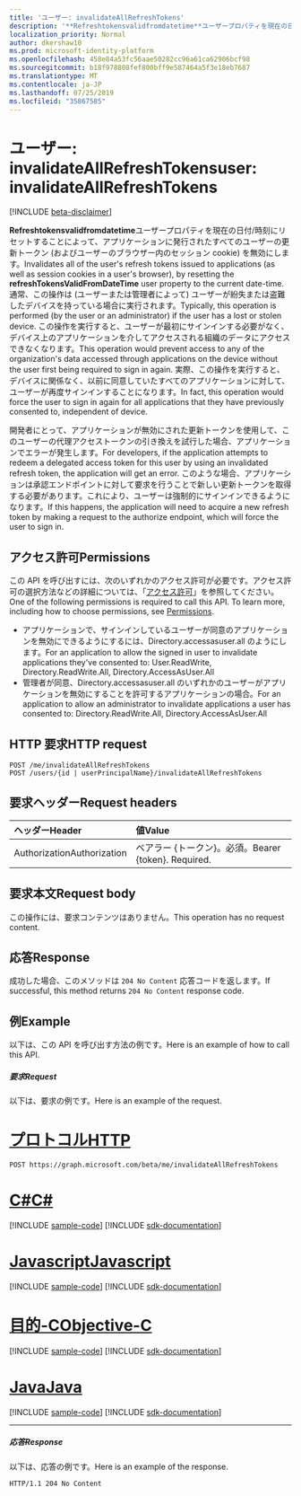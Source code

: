 ```yaml
---
title: 'ユーザー: invalidateAllRefreshTokens'
description: '**Refreshtokensvalidfromdatetime**ユーザープロパティを現在の日付/時刻にリセットすることによって、アプリケーションに発行されたすべてのユーザーの更新トークン (およびユーザーのブラウザー内のセッション cookie) を無効にします。 通常、この操作は (ユーザーまたは管理者によって) ユーザーが紛失または盗難したデバイスを持っている場合に実行されます。  この操作を実行すると、ユーザーが最初にサインインする必要がなく、デバイス上のアプリケーションを介してアクセスされる組織のデータにアクセスできなくなります。 実際、この操作を実行すると、デバイスに関係なく、以前に同意していたすべてのアプリケーションに対して、ユーザーが再度サインインすることになります。'
localization_priority: Normal
author: dkershaw10
ms.prod: microsoft-identity-platform
ms.openlocfilehash: 458e84a53fc56aae50282cc96a61ca62906bcf98
ms.sourcegitcommit: b18f978808fef800bff9e587464a5f3e18eb7687
ms.translationtype: MT
ms.contentlocale: ja-JP
ms.lasthandoff: 07/25/2019
ms.locfileid: "35867585"
---
```

# <a name="user-invalidateallrefreshtokens"></a><span data-ttu-id="2eaff-106">ユーザー: invalidateAllRefreshTokens</span><span class="sxs-lookup"><span data-stu-id="2eaff-106">user: invalidateAllRefreshTokens</span></span>

[!INCLUDE [beta-disclaimer](../../includes/beta-disclaimer.md)]

<span data-ttu-id="2eaff-107">**Refreshtokensvalidfromdatetime**ユーザープロパティを現在の日付/時刻にリセットすることによって、アプリケーションに発行されたすべてのユーザーの更新トークン (およびユーザーのブラウザー内のセッション cookie) を無効にします。</span><span class="sxs-lookup"><span data-stu-id="2eaff-107">Invalidates all of the user's refresh tokens issued to applications (as well as session cookies in a user's browser), by resetting the **refreshTokensValidFromDateTime** user property to the current date-time.</span></span> <span data-ttu-id="2eaff-108">通常、この操作は (ユーザーまたは管理者によって) ユーザーが紛失または盗難したデバイスを持っている場合に実行されます。</span><span class="sxs-lookup"><span data-stu-id="2eaff-108">Typically, this operation is performed (by the user or an administrator) if the user has a lost or stolen device.</span></span>  <span data-ttu-id="2eaff-109">この操作を実行すると、ユーザーが最初にサインインする必要がなく、デバイス上のアプリケーションを介してアクセスされる組織のデータにアクセスできなくなります。</span><span class="sxs-lookup"><span data-stu-id="2eaff-109">This operation would prevent access to any of the organization's data accessed through applications on the device without the user first being required to sign in again.</span></span> <span data-ttu-id="2eaff-110">実際、この操作を実行すると、デバイスに関係なく、以前に同意していたすべてのアプリケーションに対して、ユーザーが再度サインインすることになります。</span><span class="sxs-lookup"><span data-stu-id="2eaff-110">In fact, this operation would force the user to sign in again for all applications that they have previously consented to, independent of device.</span></span>

<span data-ttu-id="2eaff-111">開発者にとって、アプリケーションが無効にされた更新トークンを使用して、このユーザーの代理アクセストークンの引き換えを試行した場合、アプリケーションでエラーが発生します。</span><span class="sxs-lookup"><span data-stu-id="2eaff-111">For developers, if the application attempts to redeem a delegated access token for this user by using an invalidated refresh token, the application will get an error.</span></span> <span data-ttu-id="2eaff-112">このような場合、アプリケーションは承認エンドポイントに対して要求を行うことで新しい更新トークンを取得する必要があります。これにより、ユーザーは強制的にサインインできるようになります。</span><span class="sxs-lookup"><span data-stu-id="2eaff-112">If this happens, the application will need to acquire a new refresh token by making a request to the authorize endpoint, which will force the user to sign in.</span></span>

## <a name="permissions"></a><span data-ttu-id="2eaff-113">アクセス許可</span><span class="sxs-lookup"><span data-stu-id="2eaff-113">Permissions</span></span>
<span data-ttu-id="2eaff-p104">この API を呼び出すには、次のいずれかのアクセス許可が必要です。アクセス許可の選択方法などの詳細については、「[アクセス許可](/graph/permissions-reference)」を参照してください。</span><span class="sxs-lookup"><span data-stu-id="2eaff-p104">One of the following permissions is required to call this API. To learn more, including how to choose permissions, see [Permissions](/graph/permissions-reference).</span></span>

+ <span data-ttu-id="2eaff-116">アプリケーションで、サインインしているユーザーが同意のアプリケーションを無効にできるようにするには、Directory.accessasuser.all のようにします。</span><span class="sxs-lookup"><span data-stu-id="2eaff-116">For an application to allow the signed in user to invalidate applications they've consented to: User.ReadWrite, Directory.ReadWrite.All, Directory.AccessAsUser.All</span></span>
+ <span data-ttu-id="2eaff-117">管理者が同意、Directory.accessasuser.all のいずれかのユーザーがアプリケーションを無効にすることを許可するアプリケーションの場合。</span><span class="sxs-lookup"><span data-stu-id="2eaff-117">For an application to allow an administrator to invalidate applications a user has consented to: Directory.ReadWrite.All, Directory.AccessAsUser.All</span></span>

## <a name="http-request"></a><span data-ttu-id="2eaff-118">HTTP 要求</span><span class="sxs-lookup"><span data-stu-id="2eaff-118">HTTP request</span></span>
<!-- { "blockType": "ignored" } -->
```http
POST /me/invalidateAllRefreshTokens
POST /users/{id | userPrincipalName}/invalidateAllRefreshTokens
```
## <a name="request-headers"></a><span data-ttu-id="2eaff-119">要求ヘッダー</span><span class="sxs-lookup"><span data-stu-id="2eaff-119">Request headers</span></span>
| <span data-ttu-id="2eaff-120">ヘッダー</span><span class="sxs-lookup"><span data-stu-id="2eaff-120">Header</span></span>       | <span data-ttu-id="2eaff-121">値</span><span class="sxs-lookup"><span data-stu-id="2eaff-121">Value</span></span> |
|:---------------|:--------|
| <span data-ttu-id="2eaff-122">Authorization</span><span class="sxs-lookup"><span data-stu-id="2eaff-122">Authorization</span></span>  | <span data-ttu-id="2eaff-p105">ベアラー {トークン}。必須。</span><span class="sxs-lookup"><span data-stu-id="2eaff-p105">Bearer {token}. Required.</span></span>  |

## <a name="request-body"></a><span data-ttu-id="2eaff-125">要求本文</span><span class="sxs-lookup"><span data-stu-id="2eaff-125">Request body</span></span>
<span data-ttu-id="2eaff-126">この操作には、要求コンテンツはありません。</span><span class="sxs-lookup"><span data-stu-id="2eaff-126">This operation has no request content.</span></span>

## <a name="response"></a><span data-ttu-id="2eaff-127">応答</span><span class="sxs-lookup"><span data-stu-id="2eaff-127">Response</span></span>

<span data-ttu-id="2eaff-128">成功した場合、このメソッドは `204 No Content` 応答コードを返します。</span><span class="sxs-lookup"><span data-stu-id="2eaff-128">If successful, this method returns `204 No Content` response code.</span></span>

## <a name="example"></a><span data-ttu-id="2eaff-129">例</span><span class="sxs-lookup"><span data-stu-id="2eaff-129">Example</span></span>
<span data-ttu-id="2eaff-130">以下は、この API を呼び出す方法の例です。</span><span class="sxs-lookup"><span data-stu-id="2eaff-130">Here is an example of how to call this API.</span></span>
##### <a name="request"></a><span data-ttu-id="2eaff-131">要求</span><span class="sxs-lookup"><span data-stu-id="2eaff-131">Request</span></span>
<span data-ttu-id="2eaff-132">以下は、要求の例です。</span><span class="sxs-lookup"><span data-stu-id="2eaff-132">Here is an example of the request.</span></span>

# <a name="httptabhttp"></a>[<span data-ttu-id="2eaff-133">プロトコル</span><span class="sxs-lookup"><span data-stu-id="2eaff-133">HTTP</span></span>](#tab/http)
<!-- {
  "blockType": "request",
  "name": "user_invalidateallrefreshtokens"
}-->
```http
POST https://graph.microsoft.com/beta/me/invalidateAllRefreshTokens
```
# <a name="ctabcsharp"></a>[<span data-ttu-id="2eaff-134">C#</span><span class="sxs-lookup"><span data-stu-id="2eaff-134">C#</span></span>](#tab/csharp)
[!INCLUDE [sample-code](../includes/snippets/csharp/user-invalidateallrefreshtokens-csharp-snippets.md)]
[!INCLUDE [sdk-documentation](../includes/snippets/snippets-sdk-documentation-link.md)]

# <a name="javascripttabjavascript"></a>[<span data-ttu-id="2eaff-135">Javascript</span><span class="sxs-lookup"><span data-stu-id="2eaff-135">Javascript</span></span>](#tab/javascript)
[!INCLUDE [sample-code](../includes/snippets/javascript/user-invalidateallrefreshtokens-javascript-snippets.md)]
[!INCLUDE [sdk-documentation](../includes/snippets/snippets-sdk-documentation-link.md)]

# <a name="objective-ctabobjc"></a>[<span data-ttu-id="2eaff-136">目的-C</span><span class="sxs-lookup"><span data-stu-id="2eaff-136">Objective-C</span></span>](#tab/objc)
[!INCLUDE [sample-code](../includes/snippets/objc/user-invalidateallrefreshtokens-objc-snippets.md)]
[!INCLUDE [sdk-documentation](../includes/snippets/snippets-sdk-documentation-link.md)]

# <a name="javatabjava"></a>[<span data-ttu-id="2eaff-137">Java</span><span class="sxs-lookup"><span data-stu-id="2eaff-137">Java</span></span>](#tab/java)
[!INCLUDE [sample-code](../includes/snippets/java/user-invalidateallrefreshtokens-java-snippets.md)]
[!INCLUDE [sdk-documentation](../includes/snippets/snippets-sdk-documentation-link.md)]

---


##### <a name="response"></a><span data-ttu-id="2eaff-138">応答</span><span class="sxs-lookup"><span data-stu-id="2eaff-138">Response</span></span>
<span data-ttu-id="2eaff-139">以下は、応答の例です。</span><span class="sxs-lookup"><span data-stu-id="2eaff-139">Here is an example of the response.</span></span> 
<!-- {
  "blockType": "response",
  "truncated": true
} -->
```http
HTTP/1.1 204 No Content
```

<!-- uuid: 8fcb5dbc-d5aa-4681-8e31-b001d5168d79
2015-10-25 14:57:30 UTC -->
<!--
{
  "type": "#page.annotation",
  "description": "user: invalidateAllRefreshTokens",
  "keywords": "",
  "section": "documentation",
  "tocPath": "",
  "suppressions": [
  ]
}
-->
